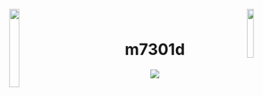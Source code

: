 <img align="left" src="https://static.wikia.nocookie.net/rijon/images/c/cb/349-Feebas.gif/revision/latest?cb=20231210071003" width="19%" style="display:inline;"><img align="right" src="https://i.gifer.com/5GpG.gif" width="15%" style="display:inline;">
<br>
<p align="center">
    <h1 align="center">m7301d</h1>
</p>
<p align="center">
  <img src="https://readme-typing-svg.herokuapp.com/?lines=Howdy;Welcome+to+my+profile!;Have+a+gander!&font=Fira%20Code&color=%23FFFF00&center=true&width=280&height=50">
</p>
<br>
